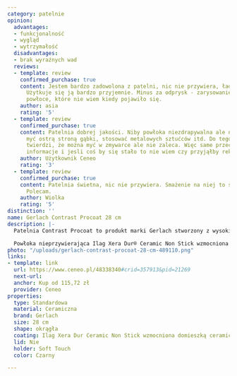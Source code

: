 ```yaml
---
category: patelnie
opinion:
  advantages:
  - funkcjonalność
  - wygląd
  - wytrzymałość
  disadvantages:
  - brak wyraźnych wad
  reviews:
  - template: review
    confirmed_purchase: true
    content: Jestem bardzo zadowolona z patelni, nic nie przywiera, ładnie wykończona.
      Użytkuje się ją bardzo przyjemnie. Minus za odprysk - zarysowanie na zewnętrznej
      powłoce, które nie wiem kiedy pojawiło się.
    author: asia
    rating: '5'
  - template: review
    confirmed_purchase: true
    content: Patelnia dobrej jakości. Niby powłoka niezdrapywalna ale nie zalecają
      myć ostrą stroną gąbki, stosować metalowych sztućców itd. Do tego producent
      twierdzi, że można myć w zmywarce ale nie zaleca. Więc same przeczące sobie
      informacje i jesli coś by się stało to nie wiem czy przyjąłby reklamację.
    author: Użytkownik Ceneo
    rating: '3'
  - template: review
    confirmed_purchase: true
    content: Patelnia świetna, nic nie przywiera. Smażenie na niej to sama przyjemność.
      Polecam.
    author: Wiolka
    rating: '5'
distinction: ''
name: Gerlach Contrast Procoat 28 cm
description: |-
  Patelnia Contrast Procoat to produkt marki Gerlach stworzony z wysokiej klasy materiałów, zapewniających użytkownikom szybkie i ekonomiczne smażenie. Dno naczynia jest odpowiednio grube, dzięki czemu nie odkształca się pod wpływem wysokiej temperatury. Patelnię pokryto specjalną powłoką, która zapobiega przywieraniu smażonych potraw.

  Powłoka nieprzywierająca Ilag Xera Dur® Ceramic Non Stick wzmocniona ceramiczną domieszką posiada szereg właściwości zapewniających użytkownikom łatwe i przyjemne przygotowywanie posiłków. Wzmocnienie z kserożelu sprawia, że patelnia jest odporna na ścieranie i zarysowania, a także ułatwione jest utrzymanie jej w czystości. Uchwyt typu Soft Touch ma właściwości antypoślizgowe, co pozwala na swobodne operowanie patelnią podczas gotowania. Z kolei grube dno nie tylko zapewnia równomierne rozprowadzenie ciepła na całej powierzchni naczynia, ale także pozwala na użytkowanie naczynia na każdym typie kuchenki - z uwzględnieniem płyty indukcyjnej.
photo: "/uploads/gerlach-contrast-procoat-28-cm-489110.png"
links:
- template: link
  url: https://www.ceneo.pl/48338340#crid=357913&pid=21269
  next-url:
  anchor: Kup od 115,72 zł
  provider: Ceneo
properties:
  type: Standardowa
  material: Ceramiczna
  brand: Gerlach
  size: 28 cm
  shape: okrągła
  coating: Ilag Xera Dur Ceramic Non Stick wzmocniona domieszką ceramiczną
  lid: Nie
  holder: Soft Touch
  color: Czarny

---
```


